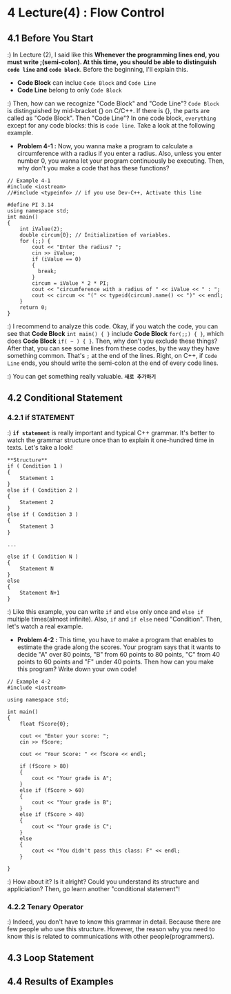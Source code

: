 # 4 Lecture(4) : Flow Control
## 4.1 Before You Start
:) In Lecture (2), I said like this **Whenever the programming lines end, you must write ;(semi-colon). At this time, you should be able to distinguish `code line` and `code block`**. Before the beginning, I'll explain this. 
  * **Code Block** can inclue `Code Block` and `Code Line`
  * **Code Line** belong to only `Code Block`  
  
:) Then, how can we recognize "Code Block" and "Code Line"? `Code Block` is distinguished by mid-bracket {} on C/C++. If there is {}, the parts are called as "Code Block". Then "Code Line"? In one code block, `everything` except for any code blocks: this is `code line`. Take a look at the following example.

  * **Problem 4-1 :** Now, you wanna make a program to calculate a circumference with a radius if you enter a radius. Also, unless you enter number 0, you wanna let your program continuously be executing. Then, why don't you make a code that has these functions?

```
// Example 4-1
#include <iostream>
//#include <typeinfo> // if you use Dev-C++, Activate this line

#define PI 3.14
using namespace std;
int main()
{
    int iValue(2);
    double circum{0}; // Initialization of variables.
    for (;;) {
        cout << "Enter the radius? ";
        cin >> iValue;
        if (iValue == 0)
        {
          break;
        }
        circum = iValue * 2 * PI;
        cout << "circumference with a radius of " << iValue << " : ";
        cout << circum << "(" << typeid(circum).name() << ")" << endl;
    }
    return 0;
}
```
:) I recommend to analyze this code. Okay, if you watch the code, you can see that **Code Block** `int main() { }` include **Code Block** `for(;;) { }`, which does **Code Block** `if( ~ ) { }`. Then, why don't you exclude these things? After that, you can see some lines from these codes, by the way they have something common. That's `;` at the end of the lines. Right, on C++, if `Code Line` ends, you should write the semi-colon at the end of every code lines.  

:) You can get something really valuable. **`새로 추가하기`**


## 4.2 Conditional Statement
### 4.2.1 if STATEMENT
:) **`if statement`** is really important and typical C++ grammar. It's better to watch the grammar structure once than to explain it one-hundred time in texts. Let's take a look!
```
**Structure**
if ( Condition 1 )
{
    Statement 1
}
else if ( Condition 2 )
{
    Statement 2
}
else if ( Condition 3 )
{
    Statement 3
}

...

else if ( Condition N )
{
    Statement N
}
else
{
    Statement N+1
}
```

:) Like this example, you can write `if` and `else` only once and `else if` multiple times(almost infinite). Also, `if` and `if else` need "Condition". Then, let's watch a real example.  

  * **Problem 4-2 :** This time, you have to make a program that enables to estimate the grade along the scores. Your program says that it wants to decide "A" over 80 points, "B" from 60 points to 80 points, "C" from 40 points to 60 points and "F" under 40 points. Then how can you make this program? Write down your own code!

```
// Example 4-2
#include <iostream>

using namespace std;

int main()
{
    float fScore{0};
    
    cout << "Enter your score: ";
    cin >> fScore;
    
    cout << "Your Score: " << fScore << endl;
    
    if (fScore > 80)
    {
        cout << "Your grade is A";
    }
    else if (fScore > 60)
    {
        cout << "Your grade is B";
    }
    else if (fScore > 40)
    {
        cout << "Your grade is C";
    }
    else
    {
        cout << "You didn't pass this class: F" << endl;
    }
    
}
```

:) How about it? Is it alright? Could you understand its structure and appliciation? Then, go learn another "conditional statement"!  


### 4.2.2 Tenary Operator
:) Indeed, you don't have to know this grammar in detail. Because there are few people who use this structure. However, the reason why you need to know this is related to communications with other people(programmers).


## 4.3 Loop Statement


## 4.4 Results of Examples

